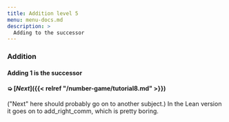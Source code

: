 ```yaml
---
title: Addition level 5
menu: menu-docs.md
description: >
  Adding to the successor
---
```


### Addition

#### Adding 1 is the successor

<div class=proof-editor data-exercise="nat/add5"></div>

#### ➭ [***Next***]({{< relref "/number-game/tutorial8.md" >}})

("Next" here should probably go on to another subject.)  In the Lean
version it goes on to add_right_comm, which is pretty boring.
